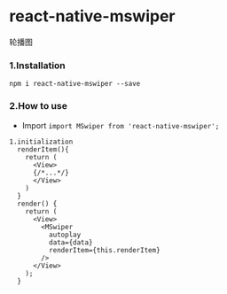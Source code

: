 # react-native-mswiper

轮播图

### 1.Installation

`npm i react-native-mswiper --save`

### 2.How to use
* Import
`import MSwiper from 'react-native-mswiper';`


```
1.initialization
  renderItem(){
    return (
      <View>
      {/*...*/}
      </View>
    )
  }
  render() {
    return (
      <View>
        <MSwiper
          autoplay
          data={data}
          renderItem={this.renderItem}
        />
      </View>
    );
  }
```